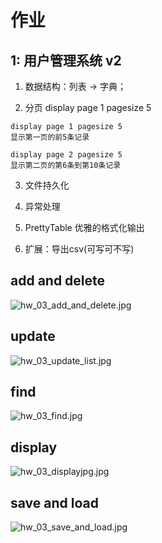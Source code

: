 # 作业

## 1: 用户管理系统 v2

1. 数据结构：列表 -> 字典；

2. 分页 display page 1 pagesize 5

```
display page 1 pagesize 5 
显示第一页的前5条记录

display page 2 pagesize 5 
显示第二页的第6条到第10条记录
```

3. 文件持久化

4. 异常处理

5. PrettyTable 优雅的格式化输出

6. 扩展：导出csv(可写可不写)

## add and delete
![hw_03_add_and_delete.jpg](https://github.com/51reboot/xly1/blob/master/lesson03/louxiaohui/pictures/hw_03_add_and_delete.jpg?raw=true)

## update
![hw_03_update_list.jpg](https://github.com/51reboot/xly1/blob/master/lesson03/louxiaohui/pictures/hw_03_update_list.jpg?raw=true)

## find
![hw_03_find.jpg](https://github.com/51reboot/xly1/blob/master/lesson03/louxiaohui/pictures/hw_03_find.jpg?raw=true)

## display
![hw_03_displayjpg.jpg](https://github.com/51reboot/xly1/blob/master/lesson03/louxiaohui/pictures/hw_03_displayjpg.jpg?raw=true)

## save and load
![hw_03_save_and_load.jpg](https://github.com/51reboot/xly1/blob/master/lesson03/louxiaohui/pictures/hw_03_save_and_load.jpg?raw=true)
